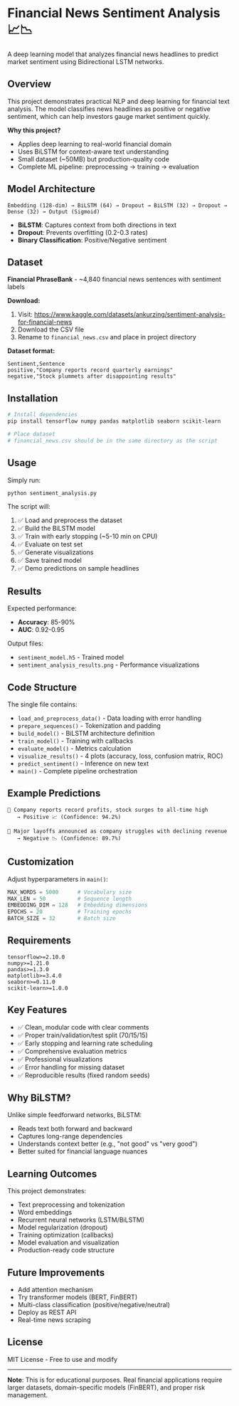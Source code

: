 # Financial News Sentiment Analysis 📈📉

A deep learning model that analyzes financial news headlines to predict market sentiment using Bidirectional LSTM networks.

## Overview

This project demonstrates practical NLP and deep learning for financial text analysis. The model classifies news headlines as positive or negative sentiment, which can help investors gauge market sentiment quickly.

**Why this project?**
- Applies deep learning to real-world financial domain
- Uses BiLSTM for context-aware text understanding
- Small dataset (~50MB) but production-quality code
- Complete ML pipeline: preprocessing → training → evaluation

## Model Architecture

```
Embedding (128-dim) → BiLSTM (64) → Dropout → BiLSTM (32) → Dropout → Dense (32) → Output (Sigmoid)
```

- **BiLSTM**: Captures context from both directions in text
- **Dropout**: Prevents overfitting (0.2-0.3 rates)
- **Binary Classification**: Positive/Negative sentiment

## Dataset

**Financial PhraseBank** - ~4,840 financial news sentences with sentiment labels

**Download:**
1. Visit: https://www.kaggle.com/datasets/ankurzing/sentiment-analysis-for-financial-news
2. Download the CSV file
3. Rename to `financial_news.csv` and place in project directory

**Dataset format:**
```
Sentiment,Sentence
positive,"Company reports record quarterly earnings"
negative,"Stock plummets after disappointing results"
```

## Installation

```bash
# Install dependencies
pip install tensorflow numpy pandas matplotlib seaborn scikit-learn

# Place dataset
# financial_news.csv should be in the same directory as the script
```

## Usage

Simply run:
```bash
python sentiment_analysis.py
```

The script will:
1. ✅ Load and preprocess the dataset
2. ✅ Build the BiLSTM model
3. ✅ Train with early stopping (~5-10 min on CPU)
4. ✅ Evaluate on test set
5. ✅ Generate visualizations
6. ✅ Save trained model
7. ✅ Demo predictions on sample headlines

## Results

Expected performance:
- **Accuracy**: 85-90%
- **AUC**: 0.92-0.95

Output files:
- `sentiment_model.h5` - Trained model
- `sentiment_analysis_results.png` - Performance visualizations

## Code Structure

The single file contains:
- `load_and_preprocess_data()` - Data loading with error handling
- `prepare_sequences()` - Tokenization and padding
- `build_model()` - BiLSTM architecture definition
- `train_model()` - Training with callbacks
- `evaluate_model()` - Metrics calculation
- `visualize_results()` - 4 plots (accuracy, loss, confusion matrix, ROC)
- `predict_sentiment()` - Inference on new text
- `main()` - Complete pipeline orchestration

## Example Predictions

```
📰 Company reports record profits, stock surges to all-time high
   → Positive 📈 (Confidence: 94.2%)

📰 Major layoffs announced as company struggles with declining revenue
   → Negative 📉 (Confidence: 89.7%)
```

## Customization

Adjust hyperparameters in `main()`:
```python
MAX_WORDS = 5000      # Vocabulary size
MAX_LEN = 50          # Sequence length
EMBEDDING_DIM = 128   # Embedding dimensions
EPOCHS = 20           # Training epochs
BATCH_SIZE = 32       # Batch size
```

## Requirements

```
tensorflow>=2.10.0
numpy>=1.21.0
pandas>=1.3.0
matplotlib>=3.4.0
seaborn>=0.11.0
scikit-learn>=1.0.0
```

## Key Features

- ✅ Clean, modular code with clear comments
- ✅ Proper train/validation/test split (70/15/15)
- ✅ Early stopping and learning rate scheduling
- ✅ Comprehensive evaluation metrics
- ✅ Professional visualizations
- ✅ Error handling for missing dataset
- ✅ Reproducible results (fixed random seeds)

## Why BiLSTM?

Unlike simple feedforward networks, BiLSTM:
- Reads text both forward and backward
- Captures long-range dependencies
- Understands context better (e.g., "not good" vs "very good")
- Better suited for financial language nuances

## Learning Outcomes

This project demonstrates:
- Text preprocessing and tokenization
- Word embeddings
- Recurrent neural networks (LSTM/BiLSTM)
- Model regularization (dropout)
- Training optimization (callbacks)
- Model evaluation and visualization
- Production-ready code structure

## Future Improvements

- Add attention mechanism
- Try transformer models (BERT, FinBERT)
- Multi-class classification (positive/negative/neutral)
- Deploy as REST API
- Real-time news scraping

## License

MIT License - Free to use and modify


---

**Note**: This is for educational purposes. Real financial applications require larger datasets, domain-specific models (FinBERT), and proper risk management.
